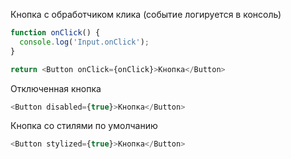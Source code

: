 Кнопка с обработчиком клика (событие логируется в консоль)

```js
function onClick() {
  console.log('Input.onClick');
}

return <Button onClick={onClick}>Кнопка</Button>
```

Отключенная кнопка

```js
<Button disabled={true}>Кнопка</Button>
```

Кнопка со стилями по умолчанию

```js
<Button stylized={true}>Кнопка</Button>
```